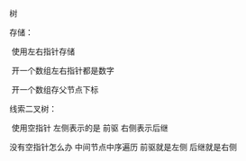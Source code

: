 树

存储：

​	使用左右指针存储

​	开一个数组左右指针都是数字

​	开一个数组存父节点下标

线索二叉树：

​     使用空指针 左侧表示的是 前驱  右侧表示后继

没有空指针怎么办  中间节点中序遍历 前驱就是左侧  后继就是右侧



